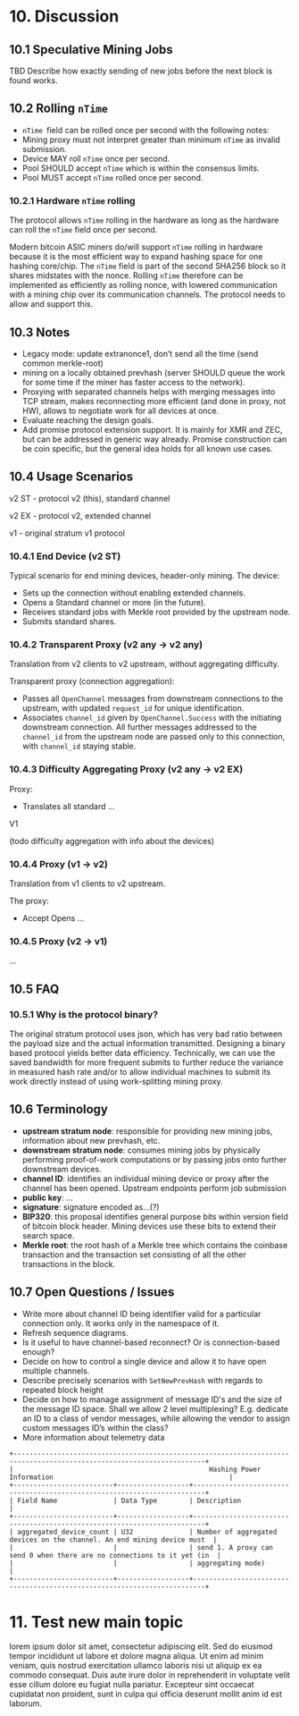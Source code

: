 # 10. Discussion
## 10.1 Speculative Mining Jobs
TBD Describe how exactly sending of new jobs before the next block is found works. 

## 10.2 Rolling `nTime`
- `nTime `field can be rolled once per second with the following notes:
- Mining proxy must not interpret greater than minimum `nTime` as invalid submission.
- Device MAY roll `nTime` once per second.
- Pool SHOULD accept `nTime` which is within the consensus limits.
- Pool MUST accept `nTime` rolled once per second.

### 10.2.1 Hardware `nTime` rolling
The protocol allows `nTime` rolling in the hardware as long as the hardware can roll the `nTime` field once per second.

Modern bitcoin ASIC miners do/will support `nTime` rolling in hardware because it is the most efficient way to expand hashing space for one hashing core/chip.
The `nTime` field is part of the second SHA256 block so it shares midstates with the nonce.
Rolling `nTime` therefore can be implemented as efficiently as rolling nonce, with lowered communication with a mining chip over its communication channels.
The protocol needs to allow and support this.

## 10.3 Notes
- Legacy mode: update extranonce1, don’t send all the time (send common merkle-root)
- mining on a locally obtained prevhash (server SHOULD queue the work for some time if the miner has faster access to the network).
- Proxying with separated channels helps with merging messages into TCP stream, makes reconnecting more efficient (and done in proxy, not HW), allows to negotiate work for all devices at once.
- Evaluate reaching the design goals.
- Add promise protocol extension support. It is mainly for XMR and ZEC, but can be addressed in generic way already.
  Promise construction can be coin specific, but the general idea holds for all known use cases.

## 10.4 Usage Scenarios
v2 ST - protocol v2 (this), standard channel

v2 EX - protocol v2, extended channel

v1 - original stratum v1 protocol

### 10.4.1 End Device (v2 ST)
Typical scenario for end mining devices, header-only mining.
The device:

- Sets up the connection without enabling extended channels.
- Opens a Standard channel or more (in the future).
- Receives standard jobs with Merkle root provided by the upstream node.
- Submits standard shares.

### 10.4.2 Transparent Proxy (v2 any -> v2 any)
Translation from v2 clients to v2 upstream, without aggregating difficulty.

Transparent proxy (connection aggregation):

- Passes all `OpenChannel` messages from downstream connections to the upstream, with updated `request_id` for unique identification.
- Associates `channel_id` given by `OpenChannel.Success` with the initiating downstream connection.
  All further messages addressed to the `channel_id` from the upstream node are passed only to this connection, with `channel_id` staying stable.

### 10.4.3 Difficulty Aggregating Proxy (v2 any -> v2 EX)
Proxy:
- Translates all standard ...

V1 

(todo difficulty aggregation with info about the devices)


### 10.4.4 Proxy (v1 -> v2)
Translation from v1 clients to v2 upstream. 

The proxy:
- Accept Opens ...


### 10.4.5 Proxy (v2 -> v1)
...


## 10.5 FAQ


### 10.5.1 Why is the protocol binary?
The original stratum protocol uses json, which has very bad ratio between the payload size and the actual information transmitted.
Designing a binary based protocol yields better data efficiency.
Technically, we can use the saved bandwidth for more frequent submits to further reduce the variance in measured hash rate and/or to allow individual machines to submit its work directly instead of using work-splitting mining proxy.

## 10.6 Terminology
- **upstream stratum node**: responsible for providing new mining jobs, information about new prevhash, etc. 
- **downstream stratum node**: consumes mining jobs by physically performing proof-of-work computations or by passing jobs onto further downstream devices.
- **channel ID**: identifies an individual mining device or proxy after the channel has been opened. Upstream endpoints perform job submission 
- **public key**: ...
- **signature**: signature encoded as...(?)
- **BIP320**: this proposal identifies general purpose bits within version field of bitcoin block header. Mining devices use these bits to extend their search space.
- **Merkle root**: the root hash of a Merkle tree which contains the coinbase transaction and the transaction set consisting of all the other transactions in the block.

## 10.7 Open Questions / Issues
- Write more about channel ID being identifier valid for a particular connection only.
  It works only in the namespace of it.
- Refresh sequence diagrams.
- Is it useful to have channel-based reconnect?
  Or is connection-based enough?
- Decide on how to control a single device and allow it to have open multiple channels. 
- Describe precisely scenarios with `SetNewPrevHash` with regards to repeated block height
- Decide on how to manage assignment of message ID's and the size of the message ID space.
  Shall we allow 2 level multiplexing?
  E.g. dedicate an ID to a class of vendor messages, while allowing the vendor to assign custom messages ID’s within the class?
- More information about telemetry data

```
+----------------------------------------------------------------------------------------------------------------------+
|                                                 Hashing Power Information                                            |
+-------------------------+------------------+-------------------------------------------------------------------------+
| Field Name              | Data Type        | Description                                                             |
+-------------------------+------------------+-------------------------------------------------------------------------+
| aggregated_device_count | U32              | Number of aggregated devices on the channel. An end mining device must  |
|                         |                  | send 1. A proxy can send 0 when there are no connections to it yet (in  | 
|                         |                  | aggregating mode) 																										   | 
+-------------------------+------------------+-------------------------------------------------------------------------+
```
# 11. Test new main topic
lorem ipsum dolor sit amet, consectetur adipiscing elit. Sed do eiusmod tempor incididunt ut labore et dolore magna aliqua. Ut enim ad minim veniam, quis nostrud exercitation ullamco laboris nisi ut aliquip ex ea commodo consequat. Duis aute irure dolor in reprehenderit in voluptate velit esse cillum dolore eu fugiat nulla pariatur. Excepteur sint occaecat cupidatat non proident, sunt in culpa qui officia deserunt mollit anim id est laborum.